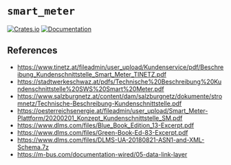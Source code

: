 # `smart_meter`

[![Crates.io](https://img.shields.io/crates/v/smart_meter.svg)](https://crates.io/crates/smart_meter)
[![Documentation](https://docs.rs/smart_meter/badge.svg)](https://docs.rs/smart_meter)

## References

- https://www.tinetz.at/fileadmin/user_upload/Kundenservice/pdf/Beschreibung_Kundenschnittstelle_Smart_Meter_TINETZ.pdf
- https://stadtwerkeschwaz.at/pdfs/Technische%20Beschreibung%20Kundenschnittstelle%20SWS%20Smart%20Meter.pdf
- https://www.salzburgnetz.at/content/dam/salzburgnetz/dokumente/stromnetz/Technische-Beschreibung-Kundenschnittstelle.pdf
- https://oesterreichsenergie.at/fileadmin/user_upload/Smart_Meter-Plattform/20200201_Konzept_Kundenschnittstelle_SM.pdf
- https://www.dlms.com/files/Blue_Book_Edition_13-Excerpt.pdf
- https://www.dlms.com/files/Green-Book-Ed-83-Excerpt.pdf
- https://www.dlms.com/files/DLMS-UA-20180821-ASN1-and-XML-Schema.7z
- https://m-bus.com/documentation-wired/05-data-link-layer
